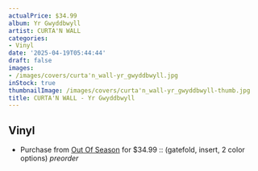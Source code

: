 ```yaml
---
actualPrice: $34.99
album: Yr Gwyddbwyll
artist: CURTA'N WALL
categories:
- Vinyl
date: '2025-04-19T05:44:44'
draft: false
images:
- /images/covers/curta'n_wall-yr_gwyddbwyll.jpg
inStock: true
thumbnailImage: /images/covers/curta'n_wall-yr_gwyddbwyll-thumb.jpg
title: CURTA'N WALL - Yr Gwyddbwyll
---
```


## Vinyl
* Purchase from [Out Of Season](https://www.outofseasonlabel.com/products/curtan-wall-yr-gwyddbwyll-vinyl-lp-gatefold-insert-2-color-options) for $34.99 :: (gatefold, insert, 2 color options) *preorder*

